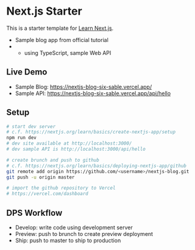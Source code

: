 # Next.js Starter

This is a starter template for [Learn Next.js](https://nextjs.org/learn).

* Sample blog app from official tutorial
* + using TypeScript, sample Web API

## Live Demo

* Sample Blog: https://nextjs-blog-six-sable.vercel.app/
* Sample API: https://nextjs-blog-six-sable.vercel.app/api/hello

## Setup

```bash
# start dev server
# c.f. https://nextjs.org/learn/basics/create-nextjs-app/setup
npm run dev
# dev site available at http://localhost:3000/
# dev sample API is http://localhost:3000/api/hello

# create brunch and push to github
# c.f. https://nextjs.org/learn/basics/deploying-nextjs-app/github
git remote add origin https://github.com/<username>/nextjs-blog.git
git push -u origin master

# import the github repository to Vercel
# https://vercel.com/dashboard
```

## DPS Workflow

* Develop: write code using development server
* Preview: push to brunch to create preview deployment
* Ship: push to master to ship to production

